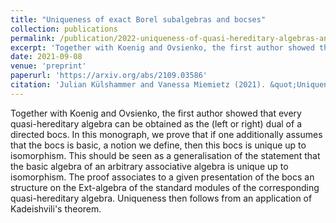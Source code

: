 ```yaml
---
title: "Uniqueness of exact Borel subalgebras and bocses"
collection: publications
permalink: /publication/2022-uniqueness-of-quasi-hereditary-algebras-and-bocses
excerpt: 'Together with Koenig and Ovsienko, the first author showed that every quasi-hereditary algebra can be obtained as the (left or right) dual of a directed bocs. In this monograph, we prove that if one additionally assumes that the bocs is basic, a notion we define, then this bocs is unique up to isomorphism. This should be seen as a generalisation of the statement that the basic algebra of an arbitrary associative algebra is unique up to isomorphism. The proof associates to a given presentation of the bocs an structure on the Ext-algebra of the standard modules of the corresponding quasi-hereditary algebra. Uniqueness then follows from an application of Kadeishvili's theorem.'
date: 2021-09-08
venue: 'preprint'
paperurl: 'https://arxiv.org/abs/2109.03586'
citation: 'Julian Külshammer and Vanessa Miemietz (2021). &quot;Uniqueness of exact Borel subalgebras and bocses.&quot;  <i>Preprint, arXiv: 2109.03586</i>.'
---
```

Together with Koenig and Ovsienko, the first author showed that every quasi-hereditary algebra can be obtained as the (left or right) dual of a directed bocs. In this monograph, we prove that if one additionally assumes that the bocs is basic, a notion we define, then this bocs is unique up to isomorphism. This should be seen as a generalisation of the statement that the basic algebra of an arbitrary associative algebra is unique up to isomorphism. The proof associates to a given presentation of the bocs an structure on the Ext-algebra of the standard modules of the corresponding quasi-hereditary algebra. Uniqueness then follows from an application of Kadeishvili's theorem. 

